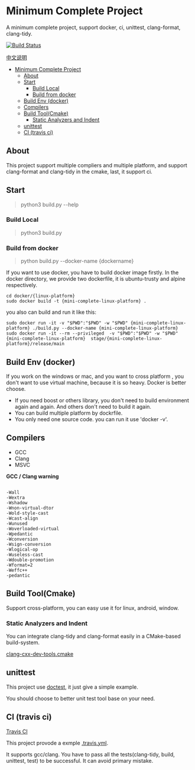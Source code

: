 # Minimum Complete Project

A minimum complete project, support docker, ci, unittest, clang-format, clang-tidy.

[![Build Status](https://travis-ci.org/Trree/MiniCompleteProject.svg?branch=master)](https://travis-ci.org/Trree/MiniCompleteProject)

[中文说明](doc/description.md)

<!-- TOC -->

- [Minimum Complete Project](#minimum-complete-project)
    - [About](#about)
    - [Start](#start)
        - [Build Local](#build-local)
        - [Build from docker](#build-from-docker)
    - [Build Env (docker)](#build-env-docker)
    - [Compilers](#compilers)
    - [Build Tool(Cmake)](#build-toolcmake)
        - [Static Analyzers and Indent](#static-analyzers-and-indent)
    - [unittest](#unittest)
    - [CI (travis ci)](#ci-travis-ci)

<!-- /TOC -->

## About

This project support multiple compliers and multiple platform, and support clang-format and clang-tidy in the cmake, last, it support ci.

## Start

> python3 build.py --help

### Build Local 

> python3 build.py 

### Build from docker 

> python build.py --docker-name {dockername}

If you want to use docker, you have to build docker image firstly.
In the docker directory, we provide two dockerfile,  it is ubuntu-trusty and alpine respectively.

```
cd docker/{linux-platform}
sudo docker build -t {mini-complete-linux-platform} .
```

you also can build  and run it like this:

```
sudo docker run -it -v "$PWD":"$PWD" -w "$PWD" {mini-complete-linux-platform} ./build.py --docker-name {mini-complete-linux-platform}
sudo docker run -it --rm --privileged  -v "$PWD":"$PWD" -w "$PWD" {mini-complete-linux-platform}  stage/{mini-complete-linux-platform}/release/main 
```

## Build Env (docker)

If you work on the windows or mac, and you want to cross platform , you don't want to use virtual machine, because it is so heavy. Docker is better choose.

- If you need boost or others library, you don't need to build environment again and again. And others don't need to build it again.
- You can build multiple platform by dockrfile.
- You only need one source code. you can run it use 'docker -v'.

## Compilers

- GCC
- Clang
- MSVC

**GCC / Clang warning**

```

-Wall
-Wextra 
-Wshadow 
-Wnon-virtual-dtor 
-Wold-style-cast
-Wcast-align
-Wunused
-Woverloaded-virtual
-Wpedantic
-Wconversion
-Wsign-conversion
-Wlogical-op 
-Wuseless-cast
-Wdouble-promotion
-Wformat=2
-Weffc++
-pedantic
```

## Build Tool(Cmake)

Support cross-platform, you can easy use it for linux, android, window.

### Static Analyzers and Indent

You can integrate clang-tidy and clang-format easily in a CMake-based build-system.

[clang-cxx-dev-tools.cmake](cmake/clang-cxx-dev-tools.cmake)

## unittest

This project use [doctest](https://github.com/onqtam/doctest), it just give a simple example. 

You should choose to better unit test tool base on your need.

## CI (travis ci)

[Travis CI](http://travis-ci.org/)

This project provode a exmple [.travis.yml](.travis.yml). 

It supports gcc/clang. You have to pass all the tests(clang-tidy, build, unittest, test) to be successful.
It can avoid primary mistake.
